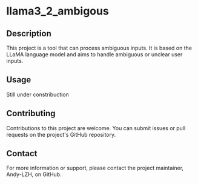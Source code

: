 # llama3_2_ambigous

## Description
This project is a tool that can process ambiguous inputs. It is based on the LLaMA language model and aims to handle ambiguous or unclear user inputs.

## Usage
Still under constribuction 

## Contributing
Contributions to this project are welcome. You can submit issues or pull requests on the project's GitHub repository.

## Contact
For more information or support, please contact the project maintainer, Andy-LZH, on GitHub.
